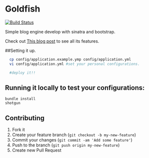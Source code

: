 Goldfish
========
[![Build Status](https://travis-ci.org/bonzofenix/client.png)](https://travis-ci.org/bonzofenix/goldfish)

Simple blog engine develop with sinatra and bootstrap.

Check out [This blog post](http://bonzofenix.com/posts/2014/6/goldfish:_blog_engine) to see all its features.

##Setting it up.

```bash
  cp config/application.example.ymp config/application.yml
  vi config/application.yml #set your personal configurations.

  #deploy it!!
```

## Running it locally to test your configurations:

```
bundle install
shotgun
```

## Contributing

1. Fork it
2. Create your feature branch (`git checkout -b my-new-feature`)
3. Commit your changes (`git commit -am 'Add some feature'`)
4. Push to the branch (`git push origin my-new-feature`)
5. Create new Pull Request

